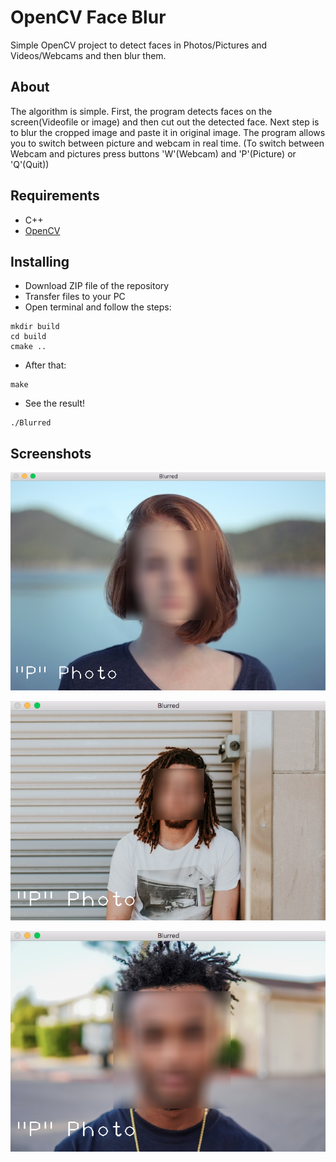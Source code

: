 # OpenCV Face Blur
Simple OpenCV project to detect faces in Photos/Pictures and Videos/Webcams and then blur them.

## About
The algorithm is simple. First, the program detects faces on the screen(Videofile or image)
and then cut out the detected face. Next step is to blur the cropped image and paste it in original image.
The program allows you to switch between picture and webcam in real time.
(To switch between Webcam and pictures press buttons 'W'(Webcam) and 'P'(Picture) or 'Q'(Quit)) 

## Requirements
* C++
* [OpenCV](https://github.com/opencv/opencv)

## Installing
* Download ZIP file of the repository
* Transfer files to your PC
* Open terminal and follow the steps:
 ```
 mkdir build
 cd build
 cmake ..
 ```
* After that:
 ```
 make
 ```
* See the result!
 ```
 ./Blurred
 ```

## Screenshots
![Alt text](https://github.com/Dobryak99/OpenCV_Face_Blur/blob/main/Screenshots/face.png)

![Alt text](https://github.com/Dobryak99/OpenCV_Face_Blur/blob/main/Screenshots/face2.png)

![Alt text](https://github.com/Dobryak99/OpenCV_Face_Blur/blob/main/Screenshots/face3.png)

